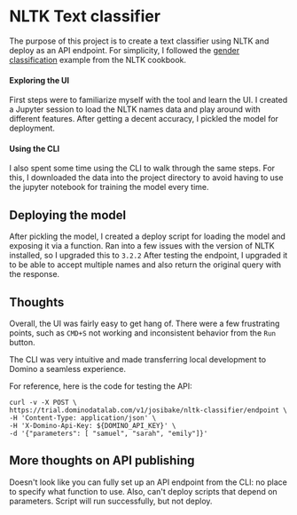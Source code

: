 # NLTK Text classifier

The purpose of this project is to create a text classifier using NLTK and deploy 
as an API endpoint. For simplicity, I followed the [gender classification](http://www.nltk.org/book/ch06.html)
example from the NLTK cookbook.
#### Exploring the UI  
First steps were to familiarize myself with the tool and learn the UI. I created 
a Jupyter session to load the NLTK names data and play around with different features. 
After getting a decent accuracy, I pickled the model for deployment.
#### Using the CLI  
I also spent some time using the CLI to walk through the same steps. For this, I 
downloaded the data into the project directory to avoid having to use the jupyter 
notebook for training the model every time.
## Deploying the model  
After pickling the model, I created a deploy script for loading the model and exposing it via
a function. Ran into a few issues with the version of NLTK installed, so I upgraded this 
to `3.2.2` After testing the endpoint, I upgraded it to be able to accept multiple names 
and also return the original query with the response.
## Thoughts  
Overall, the UI was fairly easy to get hang of. There were a few frustrating points, 
such as `CMD+S` not working and inconsistent behavior from the `Run` button.

The CLI was very intuitive and made transferring local development to Domino a seamless experience.

For reference, here is the code for testing the API:

```
curl -v -X POST \
https://trial.dominodatalab.com/v1/josibake/nltk-classifier/endpoint \
-H 'Content-Type: application/json' \
-H 'X-Domino-Api-Key: ${DOMINO_API_KEY}' \
-d '{"parameters": [ "samuel", "sarah", "emily"]}'
```
## More thoughts on API publishing
Doesn't look like you can fully set up an API endpoint from the CLI: no place to specify what function to use. 
Also, can't deploy scripts that depend on parameters. Script will run successfully, but not deploy.
